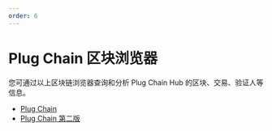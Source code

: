 ```yaml
---
order: 6
---
```


# Plug Chain 区块浏览器

您可通过以上区块链浏览器查询和分析 Plug Chain Hub 的区块、交易、验证人等信息。

- [Plug Chain](https://www.plugchain.network/)
- [Plug Chain 第二版](https://www.plugchain.network/v2/)
